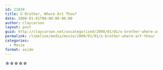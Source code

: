 ```yaml
---
id: 21834
title: O Brother, Where Art Thou?
date: 2000-01-01T00:00:00-06:00
author: claycarson
layout: post
guid: http://claycarson.net/uncategorized/2000/01/01/o-brother-where-art-thou/
permalink: /timeline/media/movie/2000/01/01/o-brother-where-art-thou/
categories:
  - Movie
format: aside
---
```

<div class="media-details"></div>

<div class="media-creator"></div>

<div class="media-rating">☆☆☆☆☆</div>